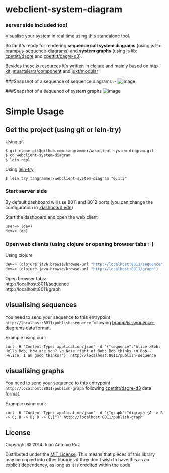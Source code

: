 # webclient-system-diagram 
### server side included too!
Visualise your system in real time using this standalone tool.

So far it's ready for rendering **sequence call system diagrams** (using js lib: [bramp/js-sequence-diagrams](https://github.com/bramp/js-sequence-diagrams)) and **system graphs** (using js lib: [cpettitt/dagre](https://github.com/cpettitt/dagre) and [cpettitt/dagre-d3](https://github.com/cpettitt/dagre-d3)).

Besides these js resources it's written in clojure and mainly based on [http-kit](http://www.http-kit.org/),  [stuartsierra/component](https://github.com/stuartsierra/component) and [juxt/modular](https://github.com/juxt/modular)

###Snapshot of a sequence of sequence diagrams :-
![image](https://dl.dropboxusercontent.com/u/8688858/seq2.png)

###Snapshot of a sequence of system graphs
![image](https://dl.dropboxusercontent.com/u/8688858/system-graphs.png)


# Simple Usage

## Get the project (using git or lein-try)

Using git 

```
$ git clone git@github.com:tangrammer/webclient-system-diagram.git
$ cd webclient-system-diagram
$ lein repl

```

Using [lein-try](https://github.com/rkneufeld/lein-try)
```
$ lein try tangrammer/webclient-system-diagram "0.1.3"

```

### Start server side 

By default dashboard will use 8011 and 8012 ports (you can change the configuration in [.dashboard.edn](https://github.com/tangrammer/sequence-diagram-dashboard/blob/master/resources/.dashboard.edn))

Start the dashboard and open the web client

```clojure
user=> (dev)
dev=> (go)

```

### Open web clients (using clojure or opening browser tabs :-)
Using clojure
```clojure
dev=> (clojure.java.browse/browse-url "http://localhost:8011/sequence")
dev=> (clojure.java.browse/browse-url "http://localhost:8011/graph")
```
Open browser tabs:   
http://localhost:8011/sequence   
http://localhost:8011/graph

## visualising sequences
You need to send your sequence to this entrypoint ```http://localhost:8011/publish-sequence``` following [bramp/js-sequence-diagrams](https://github.com/bramp/js-sequence-diagrams) data format.

Example using curl:
```
curl -H "Content-Type: application/json" -d '{"sequence":"Alice->Bob: Hello Bob, how are you? \n Note right of Bob: Bob thinks \n Bob-->Alice: I am good thanks!"}' http://localhost:8011/publish-sequence
```

## visualising graphs
You need to send your sequence to this entrypoint ```http://localhost:8011/publish-graph``` following [cpettitt/dagre-d3](https://github.com/cpettitt/dagre-d3) data format.

Example using curl:
```
curl -H "Content-Type: application/json" -d '{"graph":"digraph {A -> B -> C; B -> D; D -> E;}"}' http://localhost:8011/publish-graph
```


## License


Copyright © 2014 Juan Antonio Ruz

Distributed under the [MIT License](http://opensource.org/licenses/MIT). This means that pieces of this library may be copied into other libraries if they don't wish to have this as an explicit dependency, as long as it is credited within the code.
